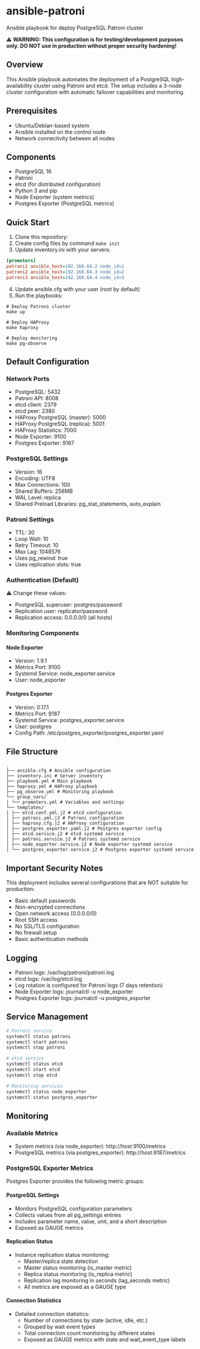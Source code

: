# ansible-patroni
Ansible playbook for deploy PostgreSQL Patroni cluster

⚠️ **WARNING: This configuration is for testing/development purposes only. DO NOT use in production without proper security hardening!**

## Overview
This Ansible playbook automates the deployment of a PostgreSQL high-availability cluster using Patroni and etcd. The setup includes a 3-node cluster configuration with automatic failover capabilities and monitoring.

## Prerequisites
- Ubuntu/Debian-based system
- Ansible installed on the control node
- Network connectivity between all nodes

## Components
- PostgreSQL 16
- Patroni
- etcd (for distributed configuration)
- Python 3 and pip
- Node Exporter (system metrics)
- Postgres Exporter (PostgreSQL metrics)

## Quick Start
1. Clone this repository:
2. Create config files by command `make init`
3. Update inventory.ini with your servers:
```ini
[promoters]
patroni1 ansible_host=192.168.64.2 node_id=1
patroni2 ansible_host=192.168.64.3 node_id=2
patroni3 ansible_host=192.168.64.4 node_id=3 
```
4. Update ansible.cfg with your user (root by default)
5. Run the playbooks:
```shell
# Deploy Patroni cluster
make up

# Deploy HAProxy
make haproxy

# Deploy monitoring
make pg-observe
```

## Default Configuration

### Network Ports
- PostgreSQL: 5432
- Patroni API: 8008
- etcd client: 2379
- etcd peer: 2380
- HAProxy PostgreSQL (master): 5000
- HAProxy PostgreSQL (replica): 5001
- HAProxy Statistics: 7000
- Node Exporter: 9100
- Postgres Exporter: 9187

### PostgreSQL Settings
- Version: 16
- Encoding: UTF8
- Max Connections: 100
- Shared Buffers: 256MB
- WAL Level: replica
- Shared Preload Libraries: pg_stat_statements, auto_explain

### Patroni Settings
- TTL: 30
- Loop Wait: 10
- Retry Timeout: 10
- Max Lag: 1048576
- Uses pg_rewind: true
- Uses replication slots: true

### Authentication (Default)
⚠️ Change these values:
- PostgreSQL superuser: postgres/password
- Replication user: replicator/password
- Replication access: 0.0.0.0/0 (all hosts)

### Monitoring Components
#### Node Exporter
- Version: 1.9.1
- Metrics Port: 9100
- Systemd Service: node_exporter.service
- User: node_exporter

#### Postgres Exporter
- Version: 0.17.1
- Metrics Port: 9187
- Systemd Service: postgres_exporter.service
- User: postgres
- Config Path: /etc/postgres_exporter/postgres_exporter.yaml

## File Structure
``` 
.
├── ansible.cfg # Ansible configuration
├── inventory.ini # Server inventory
├── playbook.yml # Main playbook
├── haproxy.yml # HAProxy playbook
├── pg_observe.yml # Monitoring playbook
└── group_vars/
│ └── promoters.yml # Variables and settings
└── templates/
│ ├── etcd.conf.yml.j2 # etcd configuration
│ ├── patroni.yml.j2 # Patroni configuration
│ ├── haproxy.cfg.j2 # HAProxy configuration
│ ├── postgres_exporter.yaml.j2 # Postgres exporter config
│ ├── etcd.service.j2 # etcd systemd service
│ ├── patroni.service.j2 # Patroni systemd service
│ ├── node_exporter.service.j2 # Node exporter systemd service
│ └── postgres_exporter.service.j2 # Postgres exporter systemd service
```

## Important Security Notes
This deployment includes several configurations that are NOT suitable for production:
- Basic default passwords
- Non-encrypted connections
- Open network access (0.0.0.0/0)
- Root SSH access
- No SSL/TLS configuration
- No firewall setup
- Basic authentication methods

## Logging
- Patroni logs: /var/log/patroni/patroni.log
- etcd logs: /var/log/etcd.log
- Log rotation is configured for Patroni logs (7 days retention)
- Node Exporter logs: journalctl -u node_exporter
- Postgres Exporter logs: journalctl -u postgres_exporter

## Service Management
``` bash
# Patroni service
systemctl status patroni
systemctl start patroni
systemctl stop patroni

# etcd service
systemctl status etcd
systemctl start etcd
systemctl stop etcd

# Monitoring services
systemctl status node_exporter
systemctl status postgres_exporter
```

## Monitoring
### Available Metrics
- System metrics (via node_exporter): http://host:9100/metrics
- PostgreSQL metrics (via postgres_exporter): http://host:9187/metrics

### PostgreSQL Exporter Metrics
Postgres Exporter provides the following metric groups:

#### PostgreSQL Settings
- Monitors PostgreSQL configuration parameters
- Collects values from all pg_settings entries
- Includes parameter name, value, unit, and a short description
- Exposed as GAUGE metrics

#### Replication Status
- Instance replication status monitoring:
  - Master/replica state detection
  - Master status monitoring (is_master metric)
  - Replica status monitoring (is_replica metric)
  - Replication lag monitoring in seconds (lag_seconds metric)
  - All metrics are exposed as a GAUGE type

#### Connection Statistics
- Detailed connection statistics:
  - Number of connections by state (active, idle, etc.)
  - Grouped by wait event types
  - Total connection count monitoring by different states
  - Exposed as GAUGE metrics with state and wait_event_type labels
